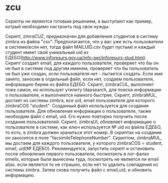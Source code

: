 # zcu
Скрипты не являются готовым решением, а выступают как пример, котрый необходимо настроить под свои нужды. 

Скрипт, zimraCUZ, предназначен для добавления студентов в систему zimbra из файла "csv". Предполагается, что у вас уже есть пользователи в системе(если нет, тогда файл MAILUID.csv будет пустым) и каждый студент имеет свой уникальный uid из ЕДЕБО(http://www.inforesurs.gov.ua/info-per/inforesurs-stud.html). Скрипт создает email, для каждого пользователя, проверяет что бы он не был в системе под другим именем, проверяет что бы пользователь не был уже создан, если пользователя нет - пытается создать. Если имя занято, заносим в отдельный файл, если нет, создаем пользователя, информацию берем из файла ЕДЕБО. 
Скрипт, zimbraCUL, выполняет тоже самое, но использует утилиту ldapsearch, для поиска информации о пользователе, и выполняется намного быстрее.
Скрипт, zimbraMUL, достает из системы zimbra, все uid, email пользователя для которого zimbraCOS "student". Созданный файл используется для создания пользователя. Для обновления информации о пользователе, также  необходим файл с email, uid. Его нужно повторно получить после создания пользователей. 
Скрипт, zimbraUI, обновляет информацию о пользователе в системе, как ключ используется № uid из файла ЕДЕБО, то есть, в zimbra должен храниться этот номер. В скриптах на создание он заносится в поле "facsimileTelephoneNumber". Скриптом, zimbraMUL, мы достаем для каждого пользователя, у которого zimbraCOS = student, email, uid(№ ЕДЕБО). Рекомендуется, запустить скрипт и остановить после обновления первого пользователя, посмотреть в лог-фалах emeils, которые были вынесены туда, посмотреть не является ли email alias. если является то не страшно, если нет то удалить совпадения из системы zimbra. Затем снова получить файл с email,uid,  и обновить информацию. 
